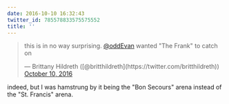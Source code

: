 ```yaml
---
date: 2016-10-10 16:32:43
twitter_id: 785578833575575552
title: ''
---
```


<blockquote class="twitter-tweet"><p lang="en" dir="ltr">this is in no way surprising. <a href="https://twitter.com/oddEvan?ref_src=twsrc%5Etfw">@oddEvan</a> wanted &quot;The Frank&quot; to catch on</p>&mdash; Brittany Hildreth ([@britthildreth](https://twitter.com/britthildreth)) <a href="https://twitter.com/britthildreth/status/785578471791747072?ref_src=twsrc%5Etfw">October 10, 2016</a></blockquote>
<script async src="https://platform.twitter.com/widgets.js" charset="utf-8"></script>

indeed, but I was hamstrung by it being the "Bon Secours" arena instead of the "St. Francis" arena.
